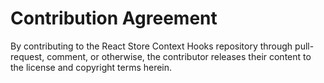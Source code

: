 Contribution Agreement
======================

By contributing to the React Store Context Hooks repository through pull-request,
comment, or otherwise, the contributor releases their content to the license
and copyright terms herein.
